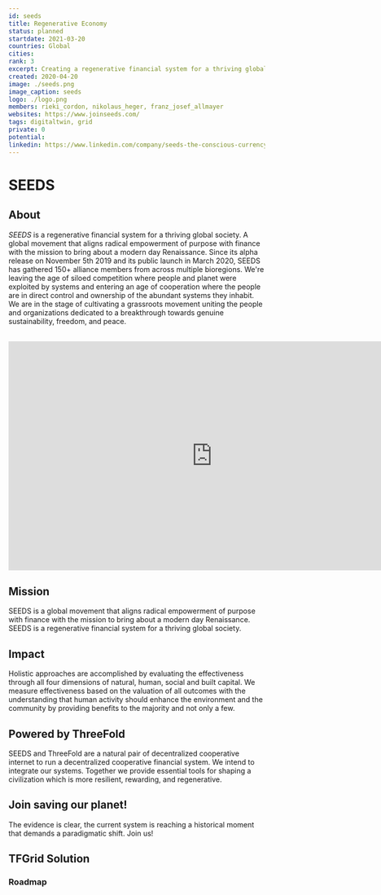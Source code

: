 ```yaml
---
id: seeds
title: Regenerative Economy
status: planned
startdate: 2021-03-20
countries: Global
cities:
rank: 3
excerpt: Creating a regenerative financial system for a thriving global society.
created: 2020-04-20
image: ./seeds.png
image_caption: seeds
logo: ./logo.png
members: rieki_cordon, nikolaus_heger, franz_josef_allmayer
websites: https://www.joinseeds.com/
tags: digitaltwin, grid
private: 0
potential:
linkedin: https://www.linkedin.com/company/seeds-the-conscious-currency/about/
---
```



# SEEDS

## About

*SEEDS* is a regenerative financial system for a thriving global society. A global movement that aligns radical empowerment of purpose with finance with the mission to bring about a modern day Renaissance. Since its alpha release on November 5th 2019 and its public launch in March 2020, SEEDS has gathered 150+ alliance members from across multiple bioregions. We're leaving the age of siloed competition where people and planet were exploited by systems and entering an age of cooperation where the people are in direct control and ownership of the abundant systems they inhabit. We are in the stage of cultivating a grassroots movement uniting the people and organizations dedicated to a breakthrough towards genuine sustainability, freedom, and peace. 

<BR>

<iframe src="https://player.vimeo.com/video/412275062" width="800" height="450" frameborder="0" allow="autoplay; fullscreen" allowfullscreen></iframe>

<BR>

## Mission

SEEDS is a global movement that aligns radical empowerment of purpose with finance with the mission to bring about a modern day Renaissance. SEEDS is a regenerative financial system for a thriving global society.

## Impact

Holistic approaches are accomplished by evaluating the effectiveness through all four dimensions of natural, human, social and built capital. We measure effectiveness based on the valuation of all outcomes with the understanding that human activity should enhance the environment and the community by providing benefits to the majority and not only a few.

## Powered by ThreeFold

SEEDS and ThreeFold are a natural pair of decentralized cooperative internet to run a decentralized cooperative financial system. We intend to integrate our systems. Together we provide essential tools for shaping a civilization which is more resilient, rewarding, and regenerative.

## Join saving our planet!

The evidence is clear, the current system is reaching a historical moment that demands a paradigmatic shift. Join us!


## TFGrid Solution

### Roadmap
